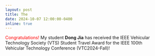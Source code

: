 ```yaml
---
layout: post
title: The 
date: 2024-10-07 12:00:00-0400
inline: true
---
```


<span style="color: red;">Congratulations!</span> My student **Dong Jia** has received the IEEE Vehicular Technology Society (VTS) Student Travel Award for the IEEE 100th Vehicular Technology Conference (VTC2024-Fall)!